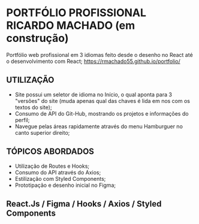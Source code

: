 # PORTFÓLIO PROFISSIONAL RICARDO MACHADO (em construção)
Portfólio web profissional em 3 idiomas feito desde o desenho no React até o desenvolvimento com React;
https://rmachado55.github.io/portfolio/

## UTILIZAÇÃO
- Site possui um seletor de idioma no Início, o qual aponta para 3 "versões" do site (muda apenas qual das chaves é lida em nos com os textos do site);
- Consumo de API do Git-Hub, mostrando os projetos e informações do perfil;
- Navegue pelas áreas rapidamente através do menu Hamburguer no canto superior direito;

## TÓPICOS ABORDADOS
- Utilização de Routes e Hooks;
- Consumo do API através do Axios;
- Estilização com Styled Components;
- Prototipação e desenho inicial no Figma;

## React.Js / Figma / Hooks / Axios / Styled Components
